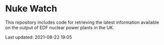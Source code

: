 # Nuke Watch

This repository includes code for retrieving the latest information available on the output of EDF nuclear power plants in the UK.

Last updated: 2021-08-22 19:05